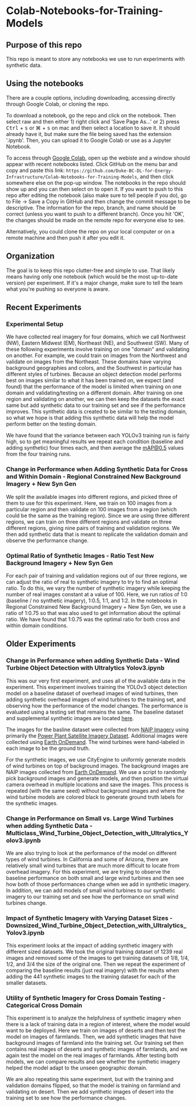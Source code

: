 # Colab-Notebooks-for-Training-Models
## Purpose of this repo
This repo is meant to store any notebooks we use to run experiments with synthetic data.

## Using the notebooks
There are a couple options, including downloading, accessing directly through Google Colab, or cloning the repo.

To download a notebook, go the repo and click on the notebook. Then select raw and then either 1) right click and 'Save Page As...' or 2) press <kbd>Ctrl</kbd> + <kbd>s</kbd> or <kdb>⌘</kbd> + <kbd>s</kbd> on mac and then select a location to save it. It should already have it, but make sure the file being saved has the extension '.ipynb'. Then, you can upload it to Google Colab or use as a Jupyter Notebook.

To access through [Google Colab](https://colab.research.google.com/), open up the webiste and a window should appear with recent notebooks listed. Click GitHub on the menu bar and copy and paste this link: `https://github.com/Duke-BC-DL-for-Energy-Infrastructure/Colab-Notebooks-for-Training-Models`, and then click somewhere else on the pop-up window. The notebooks in the repo should show up and you can then select on to open it. If you want to push to this repo after editing the notebook (also make sure to tell people if you do), go to File -> Save a Copy in GitHub and then change the commit message to be descriptive. The information for the repo, branch, and name should be correct (unless you want to push to a different branch). Once you hit 'OK', the changes should be made on the remote repo for everyone else to see.

Alternatively, you could clone the repo on your local computer or on a remote machine and then push it after you edit it.

## Organization
The goal is to keep this repo clutter-free and simple to use. That likely means having only one notebook (which would be the most up-to-date version) per experiment. If it's a major change, make sure to tell the team what you're pushing so everyone is aware.

## Recent Experiments
### Experimental Setup
We have collected real imagery for four domains, which we call Northwest (NW), Eastern Midwest (EM), Northeast (NE), and Southwest (SW). Many of these following experiments involve training on one "domain" and validating on another. For example, we could train on images from the Northwest and validate on images from the Northeast. These domains have varying background geographies and colors, and the Southwest in particular has different styles of turbines.  Because an object detection model performs best on images similar to what it has been trained on, we expect (and found) that the performance of the model is limited when training on one domain and validating/testing on a different domain. After training on one region and validating on another, we can then keep the datasets the exact same but add synthetic data to our training set and see if the performance improves. This synthetic data is created to be similar to the testing domain, so what we hope is that adding this synthetic data will help the model perform better on the testing domain.

We have found that the variance between each YOLOv3 training run is fairly high, so to get meaningful results we repeat each condition (baseline and adding synthetic) four times each, and then average the mAP@0.5 values from the four training runs.

### Change in Performance when Adding Synthetic Data for Cross and Within Domain - Regional Constrained New Background Imagery + New Syn Gen
We split the available images into different regions, and picked three of them to use for this experiment. Here, we train on 100 images from a particular region and then validate on 100 images from a region (which could be the same as the training region). Since we are using three different regions, we can train on three different regions and validate on three different regions, giving nine pairs of training and validation regions. We then add synthetic data that is meant to replicate the validation domain and observe the performance change.

### Optimal Ratio of Synthetic Images - Ratio Test New Background Imagery + New Syn Gen
For each pair of training and validation regions out of our three regions, we can adjust the ratio of real to synthetic imagery to try to find an optimal ratio. To do this, we vary the number of synthetic imagery while keeping the number of real images constant at a value of 100. Here, we run ratios of 1:0 (baseline / no synthetic imagery), 1:0.5, 1:1, and 1:2. In the notebooks in Regional Constrained New Background Imagery + New Syn Gen, we use a ratio of 1:0.75 so that was also used to get information about the optimal ratio. We have found that 1:0.75 was the optimal ratio for both cross and within domain conditions.


## Older Experiments
### Change in Performance when adding Synthetic Data - Wind Turbine Object Detection with Ultralytics Yolov3.ipynb
This was our very first experiment, and uses all of the available data in the experiment. This experiment involves training the YOLOv3 object detection model on a baseline dataset of overhead images of wind turbines, then adding synthetic overhead images of wind turbines to the training set, and observing how the performance of the model changes. The performance is evaluated using a testing set that remains the same. The baseline dataset and supplemental synthetic images are located [here](https://figshare.com/projects/Adding_Synthetic_Imagery_for_Object_Detection_on_Overhead_Images_of_Wind_Turbines/96131).

The images for the basline dataset were collected from [NAIP Imagery](https://www.fsa.usda.gov/programs-and-services/aerial-photography/imagery-programs/naip-imagery/) using primarily the [Power Plant Satellite Imagery Dataset](https://figshare.com/articles/dataset/Power_Plant_Satellite_Imagery_Dataset/5307364). Additional images were collected using [Earth OnDemand](https://earthondemand.astraea.earth/). The wind turbines were hand-labeled in each image to be the ground truth.

For the synthetic images, we use CityEngine to uniformly generate models of wind turbines on top of background images. The background images are NAIP images collected from [Earth OnDemand](https://earthondemand.astraea.earth/). We use a script to randomly pick background images and generate models, and then position the virtual camera overhead in multiple locations and save the images. This process is repeated (with the same seed) without background images and where the wind turbine models are colored black to generate ground truth labels for the synthetic images.

### Change in Performance on Small vs. Large Wind Turbines when adding Synthetic Data - Multiclass_Wind_Turbine_Object_Detection_with_Ultralytics_Yolov3.ipynb
We are also trying to look at the performance of the model on different types of wind turbines. In California and some of Arizona, there are relatively small wind turbines that are much more difficult to locate from overhead imagery. For this experiment, we are trying to observe the baseline performance on both small and large wind turbines and then see how both of those performances change when we add in synthetic imagery. In addition, we can add models of small wind turbines to our synthetic imagery to our training set and see how the performance on small wind turbines change.

### Impact of Synthetic Imagery with Varying Dataset Sizes - Downsized_Wind_Turbine_Object_Detection_with_Ultralytics_Yolov3.ipynb
This experiment looks at the impact of adding synthetic imagery with different sized datasets. We took the original training dataset of 1239 real images and removed some of the images to get training datasets of 1/8, 1/4, 1/2, and 3/4 the size of the original one. Then we repeat the experiment of comparing the baseline results (just real imagery) with the results when adding the 441 synthetic images to the training dataset for each of the smaller datasets.

### Utility of Synthetic Imagery for Cross Domain Testing - Categorical Cross Domain
This experiment is to analyze the helpfulness of synthetic imagery when there is a lack of training data in a region of interest, where the model would want to be deployed. Here we train on images of deserts and then test the model on images of farmlands. Then, we add synthetic images that have background images of farmland into the training set. Our training set then contains real images of deserts and synthetic images of farmlands, and we again test the model on the real images of farmlands. After testing both models, we can compare results and see whether the synthetic imagery helped the model adapt to the unseen geographic domain.

We are also repeating this same experiment, but with the training and validation domains flipped, so that the model is training on farmland and validating on desert. Then we add synthetic images of desert into the training set to see how the performance changes.
